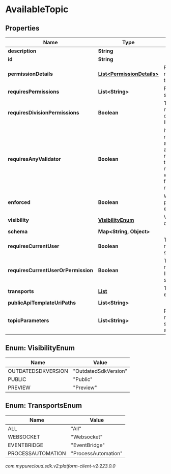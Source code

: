 # AvailableTopic


## Properties

| Name | Type | Description | Notes |
| ------------ | ------------- | ------------- | ------------- |
| **description** | **String** |  |  [optional] |
| **id** | **String** |  |  [optional] |
| **permissionDetails** | [**List&lt;PermissionDetails&gt;**](PermissionDetails) | Full detailed permissions required to subscribe to the topic |  [optional] |
| **requiresPermissions** | **List&lt;String&gt;** | Permissions required to subscribe to the topic |  [optional] |
| **requiresDivisionPermissions** | **Boolean** | True if the subscribing user must belong to the same division as the topic object ID |  [optional] |
| **requiresAnyValidator** | **Boolean** | If multiple permissions are required for this topic, such as both requiresCurrentUser and requiresDivisionPermissions, then true here indicates that meeting any one condition will satisfy the requirements; false indicates all conditions must be met. |  [optional] |
| **enforced** | **Boolean** | Whether or not the permissions on this topic are enforced |  [optional] |
| **visibility** | [**VisibilityEnum**](#Enum--VisibilityEnum) | Visibility of this topic (Public or Preview) |  [optional] |
| **schema** | **Map&lt;String, Object&gt;** |  |  [optional] |
| **requiresCurrentUser** | **Boolean** | True if the topic user ID is required to match the subscribing user ID |  [optional] |
| **requiresCurrentUserOrPermission** | **Boolean** | True if permissions are only required when the topic user ID does not match the subscribing user ID |  [optional] |
| **transports** | [**List<TransportsEnum>**](#Enum--TransportsEnum) | Transports that support events for the topic |  [optional] |
| **publicApiTemplateUriPaths** | **List&lt;String&gt;** |  |  [optional] |
| **topicParameters** | **List&lt;String&gt;** | Parameters in the topic name that can be substituted, in the order they appear in the topic name |  [optional] |


## Enum: VisibilityEnum

| Name | Value |
| ---- | ----- |
| OUTDATEDSDKVERSION | &quot;OutdatedSdkVersion&quot; | 
| PUBLIC | &quot;Public&quot; | 
| PREVIEW | &quot;Preview&quot; | 


## Enum: TransportsEnum

| Name | Value |
| ---- | ----- |
| ALL | &quot;All&quot; |
| WEBSOCKET | &quot;Websocket&quot; |
| EVENTBRIDGE | &quot;EventBridge&quot; |
| PROCESSAUTOMATION | &quot;ProcessAutomation&quot; |




_com.mypurecloud.sdk.v2:platform-client-v2:223.0.0_

